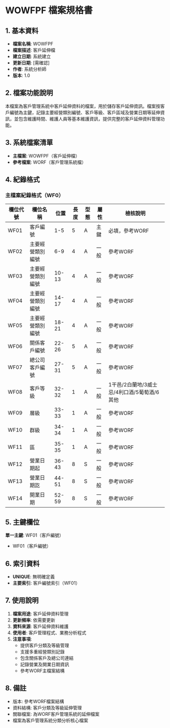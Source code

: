 # WOWFPF 檔案規格書

## 1. 基本資料
- **檔案名稱**: WOWFPF
- **檔案描述**: 客戶延伸檔
- **建立日期**: 系統建立
- **更新日期**: [需確認]
- **作者**: 系統分析師
- **版本**: 1.0

## 2. 檔案功能說明
本檔案為客戶管理系統中客戶延伸資料的檔案，用於儲存客戶延伸資訊。檔案按客戶編號為主鍵，記錄主要經營類別編號、客戶等級、客戶區域及營業日期等延伸資訊，並包含維護時間、維護人員等基本維護資訊，提供完整的客戶延伸資料管理功能。

## 3. 系統檔案清單
- **主檔案**: WOWFPF（客戶延伸檔）
- **參考檔案**: WORF（客戶管理系統檔）

## 4. 紀錄格式

### 主檔案紀錄格式（WF0）
| 欄位代號 | 欄位名稱 | 位置 | 長度 | 型態 | 屬性 | 檢核說明 |
|----------|----------|------|------|------|------|----------|
| WF01 | 客戶編號 | 1-5 | 5 | A | 主鍵 | 必填，參考WORF |
| WF02 | 主要經營類別編號 | 6-9 | 4 | A | 一般 | 參考WORF |
| WF03 | 主要經營類別編號 | 10-13 | 4 | A | 一般 | 參考WORF |
| WF04 | 主要經營類別編號 | 14-17 | 4 | A | 一般 | 參考WORF |
| WF05 | 主要經營類別編號 | 18-21 | 4 | A | 一般 | 參考WORF |
| WF06 | 關係客戶編號 | 22-26 | 5 | A | 一般 | 參考WORF |
| WF07 | 總公司客戶編號 | 27-31 | 5 | A | 一般 | 參考WORF |
| WF08 | 客戶等級 | 32-32 | 1 | A | 一般 | 1干邑/2白蘭地/3威士忌/4利口酒/5葡萄酒/6其他 |
| WF09 | 層級 | 33-33 | 1 | A | 一般 | 參考WORF |
| WF10 | 群級 | 34-34 | 1 | A | 一般 | 參考WORF |
| WF11 | 區 | 35-35 | 1 | A | 一般 | 參考WORF |
| WF12 | 營業日期起 | 36-43 | 8 | S | 一般 | 參考WORF |
| WF13 | 營業日期訖 | 44-51 | 8 | S | 一般 | 參考WORF |
| WF14 | 開業日期 | 52-59 | 8 | S | 一般 | 參考WORF |

## 5. 主鍵欄位
**單一主鍵**: WF01（客戶編號）
- WF01（客戶編號）

## 6. 索引資料
- **UNIQUE**: 無明確定義
- **主要索引**: 客戶編號索引（WF01）

## 7. 使用說明
1. **檔案用途**: 客戶延伸資料管理
2. **更新頻率**: 依需要更新
3. **資料來源**: 客戶延伸資料維護
4. **使用者**: 客戶管理程式、業務分析程式
5. **注意事項**: 
   - 提供客戶分類及等級管理
   - 支援多重經營類別記錄
   - 包含關係客戶及總公司連結
   - 記錄營業及開業日期資訊
   - 參考WORF主檔案結構

## 8. 備註
- 版本: 參考WORF檔案結構
- 資料結構: 客戶分類及等級延伸管理
- 關聯檔案: 為WORF客戶管理系統的延伸檔案
- 檔案為客戶管理系統分類分析核心檔案 